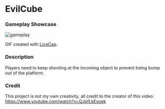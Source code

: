 # EvilCube

### Gameplay Showcase

<img src='gameplay.gif' title='gameplay' width='' alt='gameplay' />

GIF created with [LiceCap](http://www.cockos.com/licecap/).

### Description

Players need to keep shooting at the incoming object to prevent being bump out of the platform.

### Credit

This project is not my own creativity, all credit to the creator of this video: https://www.youtube.com/watch?v=QJpfLkEsoek
